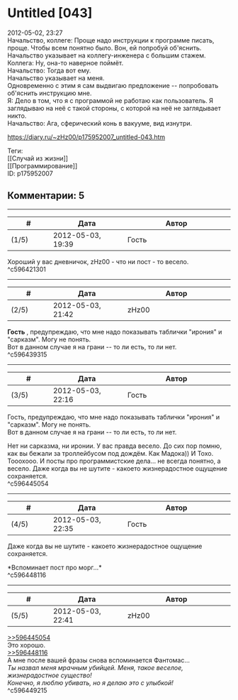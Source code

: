 Untitled [043]
==============

  
2012-05-02, 23:27  
 Начальство, коллеге: Проще надо инструкции к программе писать, проще. Чтобы всем понятно было. Вон, ей попробуй об'яснить.   
 Начальство указывает на коллегу-инженера с большим стажем.   
 Коллега: Ну, она-то наверное поймёт.   
 Начальство: Тогда вот ему.   
 Начальство указывает на меня.   
 Одновременно с этим я сам выдвигаю предложение -- попробовать об'яснить инструкцию мне.   
 Я: Дело в том, что я с программой не работаю как пользователь. Я заглядываю на неё с такой стороны, с которой на неё не заглядывает никто.   
 Начальство: Ага, сферический конь в вакууме, вид изнутри.   
  
<https://diary.ru/~zHz00/p175952007_untitled-043.htm>  
  
Теги:  
[[Случай из жизни]]  
[[Программирование]]  
ID: p175952007  


Комментарии: 5
--------------

  


---



|         #         |              Дата              |                     Автор                     |           ID           |
| --- | --- | --- | --- |
| (1/5) | 2012-05-03, 19:39 | Гость | c596421301 |

  
 Хороший у вас дневничок, zHz00 - что ни пост - то весело.   
 ^c596421301

---



|         #         |              Дата              |                     Автор                     |           ID           |
| --- | --- | --- | --- |
| (2/5) | 2012-05-03, 21:42 | zHz00 | c596439315 |

  
  **Гость**  , предупреждаю, что мне надо показывать таблички "ирония" и "сарказм". Могу не понять.   
 Вот в данном случае я на грани -- то ли есть, то ли нет.   
 ^c596439315

---



|         #         |              Дата              |                     Автор                     |           ID           |
| --- | --- | --- | --- |
| (3/5) | 2012-05-03, 22:16 | Гость | c596445054 |

  
  Гость, предупреждаю, что мне надо показывать таблички "ирония" и "сарказм". Могу не понять.   
 Вот в данном случае я на грани -- то ли есть, то ли нет.    
   
 Нет ни сарказма, ни иронии. У вас правда весело. До сих пор помню, как вы бежали за троллейбусом под дождём. Как Мадока)) И Тохо. Тооохооо. И посты про программистские дела... не всегда понятно, а весело. Даже когда вы не шутите - какоето жизнерадостное ощущение сохраняется.   
 ^c596445054

---



|         #         |              Дата              |                     Автор                     |           ID           |
| --- | --- | --- | --- |
| (4/5) | 2012-05-03, 22:35 | Гость | c596448116 |

  
  Даже когда вы не шутите - какоето жизнерадостное ощущение сохраняется.    
   
 \*Вспоминает пост про морг...\*   
 ^c596448116

---



|         #         |              Дата              |                     Автор                     |           ID           |
| --- | --- | --- | --- |
| (5/5) | 2012-05-03, 22:41 | zHz00 | c596449215 |

  
  [>>596445054](https://zhz00.diary.ru/p175952007.htm#596445054)    
 Это хорошо.   
  [>>596448116](https://zhz00.diary.ru/p175952007.htm#596448116)    
 А мне после вашей фразы снова вспоминается Фантомас...   
  *Ты назвал меня мрачным убийцей. Меня, такое веселое, жизнерадостное существо!   
 Конечно, я люблю убивать, но я делаю это с улыбкой!*    
 ^c596449215